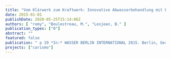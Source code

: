 ```yaml
---
title: "Vom Klärwerk zum Kraftwerk: Innovative Abwasserbehandlung mit Energiegewinn"
date: 2015-01-01
publishDate: 2020-05-25T15:14:06Z
authors: [ "remy", "Boulestreau, M.", "Lesjean, B." ]
publication_types: ["0"]
abstract: ""
featured: false
publication: " p 19 *In:* WASSER BERLIN INTERNATIONAL 2015. Berlin, Germany. 24-27 March 2015"
projects: ["carismo"]
---
```


